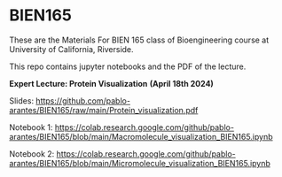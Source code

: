 # BIEN165

These are the Materials For BIEN 165 class of Bioengineering course at University of California, Riverside.  

This repo contains jupyter notebooks and the PDF of the lecture.  

**Expert Lecture: Protein Visualization** **(April 18th 2024)**

Slides: https://github.com/pablo-arantes/BIEN165/raw/main/Protein_visualization.pdf

Notebook 1: https://colab.research.google.com/github/pablo-arantes/BIEN165/blob/main/Macromolecule_visualization_BIEN165.ipynb

Notebook 2: https://colab.research.google.com/github/pablo-arantes/BIEN165/blob/main/Micromolecule_visualization_BIEN165.ipynb
